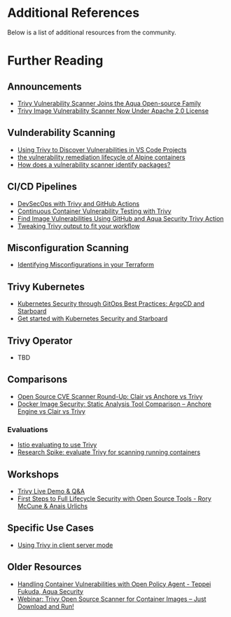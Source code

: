 # Additional References
Below is a list of additional resources from the community.

# Further Reading

## Announcements

- [Trivy Vulnerability Scanner Joins the Aqua Open-source Family](https://blog.aquasec.com/trivy-vulnerability-scanner-joins-aqua-family)
- [Trivy Image Vulnerability Scanner Now Under Apache 2.0 License](https://blog.aquasec.com/trivy-open-source-vulnerability-scanner-apache2.0-license)

## Vulnderability Scanning

- [Using Trivy to Discover Vulnerabilities in VS Code Projects](https://blog.aquasec.com/trivy-open-source-vulnerability-scanner-vs-code)
- [the vulnerability remediation lifecycle of Alpine containers](https://ariadne.space/2021/06/08/the-vulnerability-remediation-lifecycle-of-alpine-containers/)
- [How does a vulnerability scanner identify packages?](https://youtu.be/PaMnzeHBa8M)

## CI/CD Pipelines

- [DevSecOps with Trivy and GitHub Actions](https://blog.aquasec.com/devsecops-with-trivy-github-actions)
- [Continuous Container Vulnerability Testing with Trivy](https://semaphoreci.com/blog/continuous-container-vulnerability-testing-with-trivy)
- [Find Image Vulnerabilities Using GitHub and Aqua Security Trivy Action](https://blog.aquasec.com/github-vulnerability-scanner-trivy)
- [Tweaking Trivy output to fit your workflow]()

## Misconfiguration Scanning

- [Identifying Misconfigurations in your Terraform](https://youtu.be/cps1V5fOHtE)

## Trivy Kubernetes

- [Kubernetes Security through GitOps Best Practices: ArgoCD and Starboard](https://youtu.be/YvMY8to9aHI)
- [Get started with Kubernetes Security and Starboard](https://youtu.be/QgctrpTpJec)

## Trivy Operator 

- TBD

## Comparisons

- [Open Source CVE Scanner Round-Up: Clair vs Anchore vs Trivy](https://boxboat.com/2020/04/24/image-scanning-tech-compared/)
- [Docker Image Security: Static Analysis Tool Comparison – Anchore Engine vs Clair vs Trivy](https://www.a10o.net/devsecops/docker-image-security-static-analysis-tool-comparison-anchore-engine-vs-clair-vs-trivy/)


### Evaluations

- [Istio evaluating to use Trivy](https://github.com/istio/release-builder/pull/687#issuecomment-874938417)
- [Research Spike: evaluate Trivy for scanning running containers](https://gitlab.com/gitlab-org/gitlab/-/issues/270888)

## Workshops

- [Trivy Live Demo & Q&A](https://youtu.be/6Vw0QgJ-k5o)
- [First Steps to Full Lifecycle Security with Open Source Tools - Rory McCune & Anais Urlichs](https://youtu.be/nwJ0366rs6s)

## Specific Use Cases

- [Using Trivy in client server mode](https://youtu.be/tNQ-VlahtYM)

## Older Resources

- [Handling Container Vulnerabilities with Open Policy Agent - Teppei Fukuda, Aqua Security](https://youtu.be/WKE2XNZ2zr4)
- [Webinar: Trivy Open Source Scanner for Container Images – Just Download and Run!](https://youtu.be/XnYxX9uueoQ)